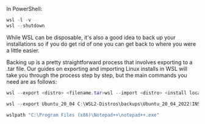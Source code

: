 In PowerShell:
```powershell
wsl -l -v
wsl --shutdown
```

While WSL can be disposable, it's also a good idea to back up your installations so if you do get rid of one you can get back to where you were a little easier.

Backing up is a pretty straightforward process that involves exporting to a .tar file. Our guides on exporting and importing Linux installs in WSL will take you through the process step by step, but the main commands you need are as follows:

```powershell
wsl --export <distro> <filename.tar>wsl --import <distro> <install location=""> <filename> </filename></install></distro></filename.tar></distro>
```


```powershell
wsl --export Ubuntu_20_04 C:\WSL2-Distros\backups\Ubuntu_20_04_2022(INSERT DATE!!!).tar
```

```bash
wslpath "C:\Program Files (x86)\Notepad++\notepad++.exe"
```
